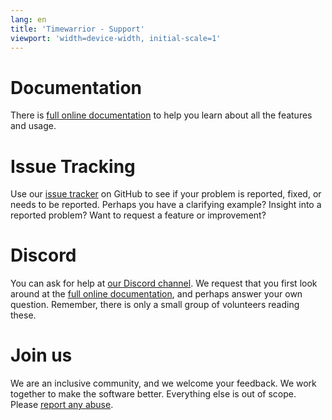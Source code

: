 ```yaml
---
lang: en
title: 'Timewarrior - Support'
viewport: 'width=device-width, initial-scale=1'
---
```


# Documentation
There is [full online documentation](../docs/) to help you learn about all the features and usage.

# Issue Tracking
Use our [issue tracker](https://github.com/GothenburgBitFactory/timewarrior/issues) on GitHub to see if your problem is reported, fixed, or needs to be reported.
Perhaps you have a clarifying example?
Insight into a reported problem?
Want to request a feature or improvement?

# Discord
You can ask for help at [our Discord channel](https://discord.com/invite/536GAvdS2Q).
We request that you first look around at the [full online documentation](../docs/), and perhaps answer your own question.
Remember, there is only a small group of volunteers reading these.

# Join us
We are an inclusive community, and we welcome your feedback.
We work together to make the software better.
Everything else is out of scope.
Please [report any abuse](mailto:support@gothenburgbitfactory.org).
